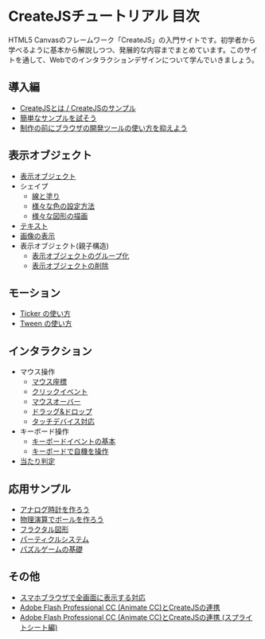 # CreateJSチュートリアル 目次

HTML5 Canvasのフレームワーク「CreateJS」の入門サイトです。初学者から学べるように基本から解説しつつ、発展的な内容までまとめています。このサイトを通して、Webでのインタラクションデザインについて学んでいきましょう。

## 導入編

- [CreateJSとは / CreateJSのサンプル](basic.md)
- [簡単なサンプルを試そう](quickstart.md)
- [制作の前にブラウザの開発ツールの使い方を抑えよう](debug.md)

## 表示オブジェクト

- [表示オブジェクト](displayobject.md)
- シェイプ
  - [線と塗り](shape_fill_stroke.md)
  - [様々な色の設定方法](shape_color.md)
  - [様々な図形の描画](shape_draw.md)
- [テキスト](text.md)
- [画像の表示](bitmap.md)
- 表示オブジェクト(親子構造)
  - [表示オブジェクトのグループ化](nest.md)
  - [表示オブジェクトの削除](displayobject_remove.md)

## モーション

- [Ticker の使い方](ticker.md)
- [Tween の使い方](tween.md)

## インタラクション

- マウス操作
	- [マウス座標](mouse_xy.md)
	- [クリックイベント](mouse_click.md)
	- [マウスオーバー](mouse_over.md)
  - [ドラッグ&ドロップ](mouse_drag.md)
  - [タッチデバイス対応](mouse_touch.md)
- キーボード操作
  - [キーボードイベントの基本](keyboard_basic.md)
  - [キーボードで自機を操作](keyboard_ship.md)
- [当たり判定](hittest.md)

## 応用サンプル

- [アナログ時計を作ろう](clock.md)
- [物理演算でボールを作ろう](ball.md)
- [フラクタル図形](fractal.md)
- [パーティクルシステム](particle.md)
- [パズルゲームの基礎](game_pazzle.md)

## その他

- [スマホブラウザで全画面に表示する対応](fullscreen.md)
- [Adobe Flash Professional CC (Animate CC)とCreateJSの連携](adobe_animate.md)
- [Adobe Flash Professional CC (Animate CC)とCreateJSの連携 (スプライトシート編)](adobe_animate_spritesheet.md)
